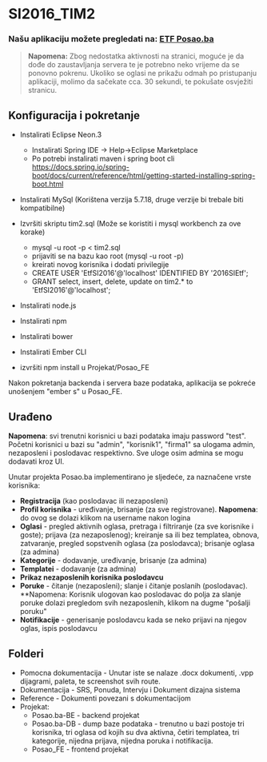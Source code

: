 # SI2016_TIM2

### Našu aplikaciju možete pregledati na: <a href="https://posao-ba.herokuapp.com/">ETF Posao.ba</a>
> <strong>Napomena:</strong> Zbog nedostatka aktivnosti na stranici, moguće je da dođe do zaustavljanja servera te je potrebno neko vrijeme da se ponovno pokrenu. Ukoliko se oglasi ne prikažu odmah po pristupanju aplikaciji, molimo da sačekate cca. 30 sekundi, te pokušate osvježiti stranicu.

## Konfiguracija i pokretanje

* Instalirati Eclipse Neon.3
    *   Instalirati Spring IDE -> Help->Eclipse Marketplace
    *   Po potrebi instalirati maven i spring boot cli https://docs.spring.io/spring-boot/docs/current/reference/html/getting-started-installing-spring-boot.html
    
*   Instalirati MySql (Korištena verzija 5.7.18, druge verzije bi trebale biti kompatibilne)

*   Izvršiti skriptu tim2.sql (Može se koristiti i mysql workbench za ove korake)
    * mysql -u root -p < tim2.sql
    * prijaviti se na bazu kao root (mysql -u root -p)
    * kreirati novog korisnika i dodati privilegije
    * CREATE USER 'EtfSI2016'@'localhost' IDENTIFIED BY '2016SIEtf';
    * GRANT select, insert, delete, update on tim2.* to 'EtfSI2016'@'localhost';
    
* Instalirati node.js

* Instalirati npm

* Instalirati bower

* Instalirati Ember CLI

* izvršiti npm install u Projekat/Posao_FE

Nakon pokretanja backenda i servera baze podataka, aplikacija se pokreće unošenjem "ember s" u Posao_FE. 

## Urađeno

__Napomena__: svi trenutni korisnici u bazi podataka imaju password "test". Početni korisnici u bazi su "admin", "korisnik1", "firma1" sa ulogama admin, nezaposleni i poslodavac respektivno. Sve uloge osim admina se mogu dodavati kroz UI.

Unutar projekta Posao.ba implementirano je sljedeće, za naznačene vrste korisnika:
   * **Registracija** (kao poslodavac ili nezaposleni)
   * **Profil korisnika** - uređivanje, brisanje (za sve registrovane). **Napomena**: do ovog se dolazi klikom na username nakon logina
   * **Oglasi** - pregled aktivnih oglasa, pretraga i filtriranje (za sve korisnike i goste); prijava (za nezaposlenog); kreiranje sa ili bez templatea, obnova, zatvaranje, pregled sopstvenih oglasa (za poslodavca); brisanje oglasa (za admina)
   * **Kategorije** - dodavanje, uređivanje, brisanje (za admina)
   * **Templatei** - dodavanje (za admina)
   * **Prikaz nezaposlenih korisnika poslodavcu**
   * **Poruke** - čitanje (nezaposleni); slanje i čitanje poslanih (poslodavac). **Napomena: Korisnik ulogovan kao poslodavac do polja za slanje poruke dolazi pregledom svih nezaposlenih, klikom na dugme "pošalji poruku"
   * **Notifikacije** - generisanje poslodavcu kada se neko prijavi na njegov oglas, ispis poslodavcu
   
   
## Folderi


* Pomocna dokumentacija - Unutar iste se nalaze .docx dokumenti, .vpp dijagrami, paleta, te screenshot svih route.
* Dokumentacija - SRS, Ponuda, Intervju i Dokument dizajna sistema
* Reference - Dokumenti povezani s dokumentacijom
* Projekat:
   * Posao.ba-BE - backend projekat
   * Posao.ba-DB - dump baze podataka - trenutno u bazi postoje tri korisnika, tri oglasa od kojih su dva aktivna, četiri templatea, tri kategorije, nijedna prijava, nijedna poruka i notifikacija.
   * Posao_FE - frontend projekat
